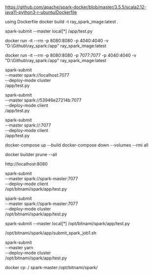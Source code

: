 https://github.com/apache/spark-docker/blob/master/3.5.5/scala2.12-java11-python3-r-ubuntu/Dockerfile


using Dockerfile
docker build -t ray_spark_image:latest .
<!-- Explanation:
-it: Runs the container in interactive mode with a terminal.
--rm: Automatically removes the container after it stops.
ray_spark_image:latest: Specifies the image name and tag to run. -->


<!-- Additional Notes:
-p 8080:8080: Maps port 8080 on the host to port 8080 in the container (useful for Spark's web UI).
-v $(pwd):/app: Mounts the current directory to /app in the container (adjust as needed). -->

<!-- For Local Mode -->
spark-submit --master local[*] /app/test.py

<!-- For Cluster Mode -->
docker run -it --rm -p 8080:8080 -p 4040:4040 -v "D:\Github\ray_spark:/app" ray_spark_image:latest


docker run -it --rm -p 8080:8080 -p 7077:7077 -p 4040:4040 -v "D:\Github\ray_spark:/app" ray_spark_image:latest

<!-- -p 8080:8080: Maps the Spark Master UI to your host.
-p 7077:7077: Maps the Spark master port for cluster communication.
-p 4040:4040: Maps the Spark Job Monitoring UI. -->
spark-submit \
  --master spark://localhost:7077 \
  --deploy-mode cluster \
  /app/test.py



spark-submit \
  --master spark://53946e27214b:7077 \
  --deploy-mode client \
  /app/test.py

spark-submit \
  --master spark://<container-ip>:7077 \
  --deploy-mode client \
  /app/test.py



<!-- 2 way use -- build to rebuild  -d deatched mode -->
docker-compose up --build
docker-compose down --volumes --rmi all

<!-- clean up docker cache -->
docker builder prune --all


  http://localhost:8080


  <!-- docker exec -it spark-master /opt/bitnami/spark/bin/spark-submit \
  --master spark://spark-master:7077 \
  --deploy-mode client \
  /opt/bitnami/spark/test.py -->


spark-submit \
  --master spark://spark-master:7077 \
  --deploy-mode client \
  /opt/bitnami/spark/app/test.py

spark-submit \
  --master spark://spark-master:7077 \
  --deploy-mode cluster \
  /opt/bitnami/spark/app/test.py
<!-- local -->
spark-submit --master local[*] /opt/bitnami/spark/app/test.py
<!-- use .sh to do submit spark client mode-->
/opt/bitnami/spark/app/submit_spark_job1.sh



spark-submit \
  --master yarn \
  --deploy-mode cluster \
  /opt/bitnami/spark/app/test.py


<!-- copy local to container -->
docker cp ./ spark-master:/opt/bitnami/spark/